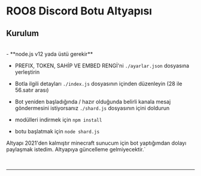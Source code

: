 # ROO8 Discord Botu Altyapısı


## Kurulum

<br/>
- **node.js v12 yada üstü gerekir**

- PREFIX, TOKEN, SAHİP VE EMBED RENGİ'ni  `./ayarlar.json` dosyasına yerleştirin

- Botla ilgili detayları `./index.js` dosyasının içinden düzenleyin (28 ile 56.satır arası)

- Bot yeniden başladığında / hazır olduğunda belirli kanala mesaj göndermesini istiyorsanız `./shard.js` dosyasının içini doldurun

- modülleri indirmek için `npm install` 

- botu başlatmak için `node shard.js`

Altyapı 2021'den kalmıştır minecraft sunucum için bot yaptığımdan dolayı paylaşmak istedim. Altyapıya güncelleme gelmiyecektir.`

<br/>

***

<br/>
